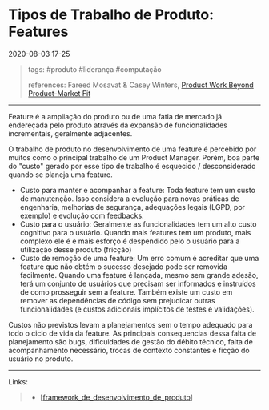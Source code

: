 # Tipos de Trabalho de Produto: Features

2020-08-03 17-25
> tags: #produto #liderança #computação
>
> references:
> Fareed Mosavat & Casey Winters, [Product Work Beyond Product-Market Fit](https://www.reforge.com/blog/product-work-beyond-product-market-fit)

---

Feature é a ampliação do produto ou de uma fatia de mercado já endereçada pelo produto através da expansão de funcionalidades incrementais, geralmente adjacentes.

O trabalho de produto no desenvolvimento de uma feature é percebido por muitos como o principal trabalho de um Product Manager. Porém, boa parte do "custo" gerado por esse tipo de trabalho é esquecido / desconsiderado quando se planeja uma feature.

- Custo para manter e acompanhar a feature: Toda feature tem um custo de manutenção. Isso considera a evolução para novas práticas de engenharia, melhorias de segurança, adequações legais (LGPD, por exemplo) e evolução com feedbacks.
- Custo para o usuário: Geralmente as funcionalidades tem um alto custo cognitivo para o usuário. Quando mais features tem um produto, mais complexo ele é e mais esforço é despendido pelo o usuário para a utilização desse produto (fricção)
- Custo de remoção de uma feature: Um erro comum é acreditar que uma feature que não obtém o sucesso desejado pode ser removida facilmente. Quando uma feature é lançada, mesmo sem grande adesão, terá um conjunto de usuários que precisam ser informados e instruídos de como prosseguir sem a feature. Também existe um custo em remover as dependências de código sem prejudicar outras funcionalidades (e custos adicionais implícitos de testes e validações).

Custos não previstos levam a planejamentos sem o tempo adequado para todo o ciclo de vida da feature. As principais consequencias dessa falta de planejamento são bugs, dificuldades de gestão do débito técnico, falta de acompanhamento necessário, trocas de contexto constantes e ficção do usuário no produto.

---

Links:

> - [[framework_de_desenvolvimento_de_produto]]

[//begin]: # "Autogenerated link references for markdown compatibility"
[framework_de_desenvolvimento_de_produto]: framework_de_desenvolvimento_de_produto "Framework de Desenvolvimento de Produto"
[//end]: # "Autogenerated link references"
